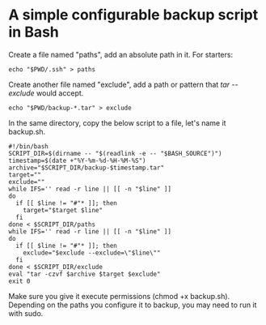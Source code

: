 # A simple configurable backup script in Bash

Create a file named "paths", add an absolute path in it. For starters:

    echo "$PWD/.ssh" > paths

Create another file named "exclude", add a path or pattern that _tar --exclude_ would accept.

    echo "$PWD/backup-*.tar" > exclude

In the same directory, copy the below script to a file, let's name it backup.sh. 

	#!/bin/bash
	SCRIPT_DIR=$(dirname -- "$(readlink -e -- "$BASH_SOURCE")")
	timestamp=$(date +"%Y-%m-%d-%H-%M-%S")
	archive="$SCRIPT_DIR/backup-$timestamp.tar"
	target=""
	exclude=""
	while IFS='' read -r line || [[ -n "$line" ]]
	do
	  if [[ $line != "#"* ]]; then
		target="$target $line"
	  fi
	done < $SCRIPT_DIR/paths
	while IFS='' read -r line || [[ -n "$line" ]]
	do
	  if [[ $line != "#"* ]]; then
		exclude="$exclude --exclude=\"$line\""
	  fi
	done < $SCRIPT_DIR/exclude
	eval "tar -czvf $archive $target $exclude"
	exit 0


Make sure you give it execute permissions (chmod +x backup.sh). Depending on the paths you configure it to backup, you may need to run it with sudo. 


